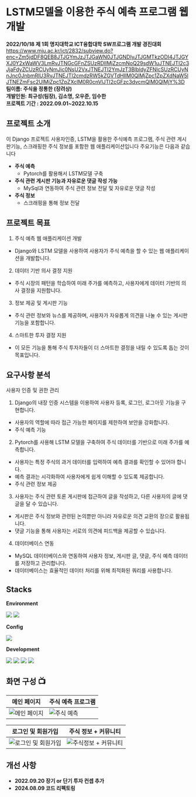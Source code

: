 # LSTM모델을 이용한 주식 예측 프로그램 웹 개발
**2022/10/18 제 1회 명지대학교 ICT융합대학 SW프로그램 개발 경진대회**
https://www.mju.ac.kr/ict/2832/subview.do?enc=Zm5jdDF8QEB8JTJGYmJzJTJGaWN0JTJGNDIyJTJGMTkzODI4JTJGYXJ0Y2xWaWV3LmRvJTNGcGFnZSUzRDIlMjZzcmNoQ29sdW1uJTNEJTI2c3JjaFdyZCUzRCUyNmJic0NsU2VxJTNEJTI2YmJzT3BlbldyZFNlcSUzRCUyNnJnc0JnbmRlU3RyJTNEJTI2cmdzRW5kZGVTdHIlM0QlMjZpc1ZpZXdNaW5lJTNEZmFsc2UlMjZpc1ZpZXclM0R0cnVlJTI2cGFzc3dvcmQlM0QlMjY%3D</br>
**팀이름: 주식을 정통한 (장려상)**</br>
**개발인원: 최규성(팀장), 김소명, 오우준, 임수한**</br>
**프로젝트 기간 : 2022.09.01~2022.10.15**</br>

## 프로젝트 소개
이 Django 프로젝트 사용자인증, LSTM을 활용한 주식예측 프로그램, 주식 관련 게시판기능, 스크래핑한 주식 정보를 포함한 웹 애플리케이션입니다 주요기능은 다음과 같습니다

- **주식 예측**
  - Pytorch를 활용해서 LSTM모델 구축
- **주식 관련 게시판 기능과 자유로운 댓글 작성 가능** 
  - MySql과 연동하여 주식 관련 정보 전달 및 자유로운 댓글 작성
- **주식 정보**
  - 스크래핑을 통해 정보 전달
    
## 프로젝트 목표
1. 주식 예측 웹 애플리케이션 개발
  - Django와 LSTM 모델을 사용하여 사용자가 주식 예측을 할 수 있는 웹 애플리케이션을 개발합니다.

2. 데이터 기반 의사 결정 지원
  - 주식 시장의 패턴을 학습하여 미래 주가를 예측하고, 사용자에게 데이터 기반의 의사 결정을 지원합니다.

3. 정보 제공 및 게시판 기능
  - 주식 관련 정보와 뉴스를 제공하며, 사용자가 자유롭게 의견을 나눌 수 있는 게시판 기능을 포함합니다.

4. 스마트한 투자 결정 지원
  - 이 모든 기능을 통해 주식 투자자들이 더 스마트한 결정을 내릴 수 있도록 돕는 것이 목표입니다.
## 요구사항 분석
사용자 인증 및 권한 관리

1. Django의 내장 인증 시스템을 이용하여 사용자 등록, 로그인, 로그아웃 기능을 구현합니다.
  - 사용자의 역할에 따라 접근 가능한 페이지를 제한하여 보안을 강화합니다.
  - 주식 예측 기능

2. Pytorch를 사용해 LSTM 모델을 구축하여 주식 데이터를 기반으로 미래 주가를 예측합니다.
  - 사용자는 특정 주식의 과거 데이터를 입력하여 예측 결과를 확인할 수 있어야 합니다.
  - 예측 결과는 시각화하여 사용자에게 쉽게 이해할 수 있도록 제공합니다.
  - 주식 관련 정보 제공

3. 사용자는 주식 관련 토론 게시판에 접근하여 글을 작성하고, 다른 사용자의 글에 댓글을 달 수 있습니다.
  - 게시판은 주식 정보와 관련된 논의뿐만 아니라 자유로운 의견 교환의 장으로 활용됩니다.
  - 댓글 기능을 통해 사용자는 서로의 의견에 피드백을 제공할 수 있습니다.

4. 데이터베이스 연동
  - MySQL 데이터베이스와 연동하여 사용자 정보, 게시판 글, 댓글, 주식 예측 데이터를 저장하고 관리합니다.
  - 데이터베이스는 효율적인 데이터 처리를 위해 최적화된 쿼리를 사용합니다.
  
## Stacks
**Environment**


<img src="https://img.shields.io/badge/Pycharm-E34F26?style=for-the-badge&logo=Pycharm&logoColor=white">  <img src="https://img.shields.io/badge/github-181717?style=for-the-badge&logo=github&logoColor=white">

**Config**


 <img src="https://img.shields.io/badge/npm-CB3837?style=for-the-badge&logo=npm&logoColor=white"> 
 
**Development**


  <img src="https://img.shields.io/badge/django-092E20?style=for-the-badge&logo=django&logoColor=white"> <img src="https://img.shields.io/badge/mysql-4479A1?style=for-the-badge&logo=mysql&logoColor=white"> <img src="https://img.shields.io/badge/PyTorch-EE4C2C?style=for-the-badge&logo=PyTorch&logoColor=white"> <img src="https://img.shields.io/badge/Bootstrap-7952B3?style=for-the-badge&logo=Bootstrap&logoColor=white"> 

## 화면 구성 📺

| 메인 페이지 | 주식 예측 프로그램 |
| --- | --- |
| ![메인 페이지](https://github.com/Choi9912/Django_AIstock/assets/76863081/9a2cf9ba-a447-4963-b9fb-df2f11adda68) | ![주식 예측](https://github.com/Choi9912/Django_AIstock/assets/76863081/ff32b7f7-0aec-4000-aae3-30436017453e) |

| 로그인 및 회원가입 | 주식 정보 + 커뮤니티 |
| --- | --- |
| ![로그인 및 회원가입](https://github.com/Choi9912/Django_AIstock/assets/76863081/2f2a77c4-d2bb-4547-8ebf-cbaa6fdb4baa) | ![주식정보 + 커뮤니티](https://github.com/Choi9912/Django_AIstock/assets/76863081/2f2a77c4-d2bb-4547-8ebf-cbaa6fdb4baa) |

## 개선 사항
- **2022.09.20 장기 or 단기 투자 컨셉 추가**
- **2024.08.09 코드 리펙토링**
